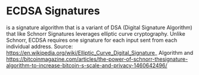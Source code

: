 # ECDSA Signatures

is a signature algorithm that is a variant of DSA (Digital Signature Algorithm)
that like Schnorr Signatures leverages elliptic curve cryptography. Unlike
Schnorr, ECDSA requires one signature for each input sent from each
individual address.
Source: https://en.wikipedia.org/wiki/Elliptic_Curve_Digital_Signature_
Algorithm and https://bitcoinmagazine.com/articles/the-power-of-schnorr-thesignature-algorithm-to-increase-bitcoin-s-scale-and-privacy-1460642496/


